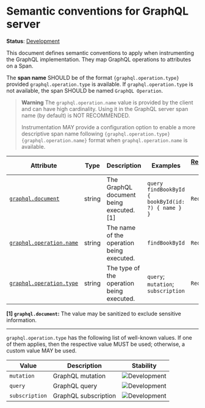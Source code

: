 <!--- Hugo front matter used to generate the website version of this page:
linkTitle: GraphQL server
--->

# Semantic conventions for GraphQL server

**Status**: [Development][DocumentStatus]

This document defines semantic conventions to apply when instrumenting the GraphQL implementation. They map GraphQL
operations to attributes on a Span.

The **span name** SHOULD be of the format `{graphql.operation.type}` provided
`graphql.operation.type` is available. If `graphql.operation.type` is not available,
the span SHOULD be named `GraphQL Operation`.

> **Warning**
> The `graphql.operation.name` value is provided by the client and can have high
> cardinality. Using it in the GraphQL server span name (by default) is
> NOT RECOMMENDED.
>
> Instrumentation MAY provide a configuration option to enable a more descriptive
> span name following `{graphql.operation.type} {graphql.operation.name}` format
> when `graphql.operation.name` is available.

<!-- semconv span.graphql.server -->
<!-- NOTE: THIS TEXT IS AUTOGENERATED. DO NOT EDIT BY HAND. -->
<!-- see templates/registry/markdown/snippet.md.j2 -->
<!-- prettier-ignore-start -->
<!-- markdownlint-capture -->
<!-- markdownlint-disable -->

| Attribute  | Type | Description  | Examples  | [Requirement Level](https://opentelemetry.io/docs/specs/semconv/general/attribute-requirement-level/) | Stability |
|---|---|---|---|---|---|
| [`graphql.document`](/docs/attributes-registry/graphql.md) | string | The GraphQL document being executed. [1] | `query findBookById { bookById(id: ?) { name } }` | `Recommended` | ![Development](https://img.shields.io/badge/-development-blue) |
| [`graphql.operation.name`](/docs/attributes-registry/graphql.md) | string | The name of the operation being executed. | `findBookById` | `Recommended` | ![Development](https://img.shields.io/badge/-development-blue) |
| [`graphql.operation.type`](/docs/attributes-registry/graphql.md) | string | The type of the operation being executed. | `query`; `mutation`; `subscription` | `Recommended` | ![Development](https://img.shields.io/badge/-development-blue) |

**[1] `graphql.document`:** The value may be sanitized to exclude sensitive information.

---

`graphql.operation.type` has the following list of well-known values. If one of them applies, then the respective value MUST be used; otherwise, a custom value MAY be used.

| Value  | Description | Stability |
|---|---|---|
| `mutation` | GraphQL mutation | ![Development](https://img.shields.io/badge/-development-blue) |
| `query` | GraphQL query | ![Development](https://img.shields.io/badge/-development-blue) |
| `subscription` | GraphQL subscription | ![Development](https://img.shields.io/badge/-development-blue) |

<!-- markdownlint-restore -->
<!-- prettier-ignore-end -->
<!-- END AUTOGENERATED TEXT -->
<!-- endsemconv -->

[DocumentStatus]: https://opentelemetry.io/docs/specs/otel/document-status
